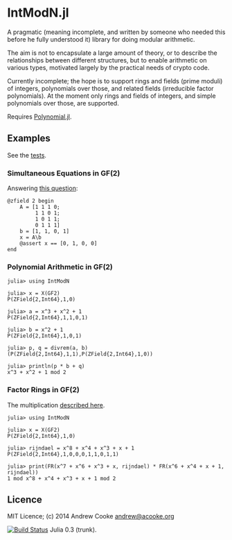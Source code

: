 # IntModN.jl

A pragmatic (meaning incomplete, and written by someone who needed
this before he fully understood it) library for doing modular
arithmetic.

The aim is not to encapsulate a large amount of theory, or to describe
the relationships between different structures, but to enable
arithmetic on various types, motivated largely by the practical needs
of crypto code.

Currently incomplete; the hope is to support rings and fields (prime
moduli) of integers, polynomials over those, and related fields
(irreducible factor polynomials).  At the moment only rings and fields
of integers, and simple polynomials over those, are supported.

Requires [Polynomial.jl](https://github.com/vtjnash/Polynomial.jl).

## Examples

See the
[tests](https://github.com/andrewcooke/IntModN.jl/blob/master/src/Tests.jl).

### Simultaneous Equations in GF(2)

Answering [this
question](http://math.stackexchange.com/questions/169921/how-to-solve-system-of-linear-equations-of-xor-operation):

```
@zfield 2 begin
    A = [1 1 1 0; 
         1 1 0 1;
         1 0 1 1;
         0 1 1 1]
    b = [1, 1, 0, 1]
    x = A\b
    @assert x == [0, 1, 0, 0]
end
```

### Polynomial Arithmetic in GF(2)

```
julia> using IntModN

julia> x = X(GF2)
P(ZField{2,Int64},1,0)

julia> a = x^3 + x^2 + 1
P(ZField{2,Int64},1,1,0,1)

julia> b = x^2 + 1
P(ZField{2,Int64},1,0,1)

julia> p, q = divrem(a, b)
(P(ZField{2,Int64},1,1),P(ZField{2,Int64},1,0))

julia> println(p * b + q)
x^3 + x^2 + 1 mod 2
```

### Factor Rings in GF(2)

The multiplication [described
here](http://en.wikipedia.org/wiki/Finite_field_arithmetic#Rijndael.27s_finite_field).

```
julia> using IntModN

julia> x = X(GF2)
P(ZField{2,Int64},1,0)

julia> rijndael = x^8 + x^4 + x^3 + x + 1
P(ZField{2,Int64},1,0,0,0,1,1,0,1,1)

julia> print(FR(x^7 + x^6 + x^3 + x, rijndael) * FR(x^6 + x^4 + x + 1, rijndael))
1 mod x^8 + x^4 + x^3 + x + 1 mod 2
```

## Licence

MIT Licence; (c) 2014 Andrew Cooke andrew@acooke.org

[![Build
Status](https://travis-ci.org/andrewcooke/IntModN.jl.png)](https://travis-ci.org/andrewcooke/IntModN.jl)
Julia 0.3 (trunk).
 

